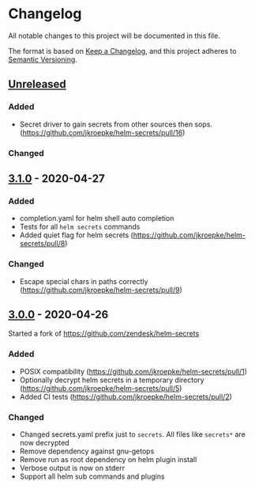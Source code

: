 # Changelog
All notable changes to this project will be documented in this file.

The format is based on [Keep a Changelog](https://keepachangelog.com/en/1.0.0/),
and this project adheres to [Semantic Versioning](https://semver.org/spec/v2.0.0.html).

## [Unreleased]

### Added
* Secret driver to gain secrets from other sources then sops. (https://github.com/jkroepke/helm-secrets/pull/16)

### Changed

## [3.1.0] - 2020-04-27

### Added

* completion.yaml for helm shell auto completion
* Tests for all `helm secrets` commands
* Added quiet flag for helm secrets (https://github.com/jkroepke/helm-secrets/pull/8)

### Changed

* Escape special chars in paths correctly (https://github.com/jkroepke/helm-secrets/pull/9)

## [3.0.0] - 2020-04-26

Started a fork of https://github.com/zendesk/helm-secrets

### Added
* POSIX compatibility (https://github.com/jkroepke/helm-secrets/pull/1)
* Optionally decrypt helm secrets in a temporary directory (https://github.com/jkroepke/helm-secrets/pull/5)
* Added CI tests (https://github.com/jkroepke/helm-secrets/pull/2)

### Changed
* Changed secrets.yaml prefix just to `secrets`. All files like `secrets*` are now decrypted
* Remove dependency against gnu-getops
* Remove run as root dependency on helm plugin install
* Verbose output is now on stderr
* Support all helm sub commands and plugins


[Unreleased]: https://github.com/jkroepke/helm-secrets/compare/v3.1.0...HEAD
[3.1.0]: https://github.com/jkroepke/helm-secrets/compare/v3.0.0...v3.1.0
[3.0.0]: https://github.com/jkroepke/helm-secrets/compare/5f91bdf...v3.0.0

